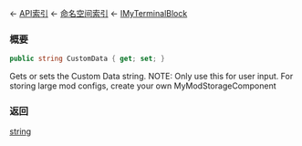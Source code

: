 ← [API索引](Api-Index) ← [命名空间索引](Namespace-Index) ← [IMyTerminalBlock](Sandbox.ModAPI.Ingame.IMyTerminalBlock)

### 概要

```csharp
public string CustomData { get; set; }
```

Gets or sets the Custom Data string. NOTE: Only use this for user input. For storing large mod configs, create your own MyModStorageComponent

### 返回

[string](https://docs.microsoft.com/en-us/dotnet/api/System.String?view=netframework-4.6)

